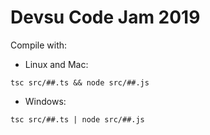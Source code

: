 # Devsu Code Jam 2019

Compile with:

- Linux and Mac:
```
tsc src/##.ts && node src/##.js
```

- Windows:

```
tsc src/##.ts | node src/##.js
```